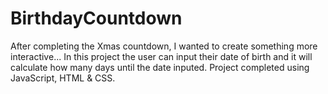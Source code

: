 # BirthdayCountdown
After completing the Xmas countdown, I wanted to create something more interactive... In this project the user can input their date of birth and it will calculate how many days until the date inputed. Project completed using JavaScript, HTML & CSS.
